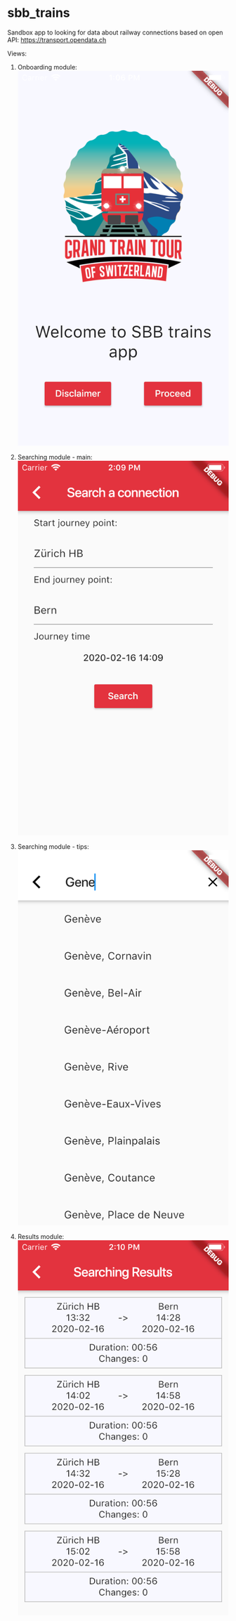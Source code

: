 # sbb_trains

Sandbox app to looking for data about railway connections based on open API: https://transport.opendata.ch

Views:
1. Onboarding module:
    ![Onboarding module screenshot](https://raw.githubusercontent.com/stachurski2/sbb_trains/master/screenshots/onboarding_module.png)

2. Searching module - main:
![Searching module main screenshot](https://raw.githubusercontent.com/stachurski2/sbb_trains/master/screenshots/searching_module.png)

3. Searching module - tips:
![Searching module tips screenshot](https://raw.githubusercontent.com/stachurski2/sbb_trains/master/screenshots/searching_module_1.png)

4. Results module:
![Searching module main screenshot](https://raw.githubusercontent.com/stachurski2/sbb_trains/master/screenshots/results_module.png)
